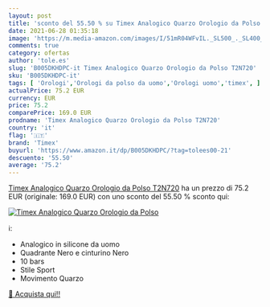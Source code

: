 ```yaml
---
layout: post
title: 'sconto del 55.50 % su Timex Analogico Quarzo Orologio da Polso  '
date: 2021-06-28 01:35:18
image: 'https://m.media-amazon.com/images/I/51mR04WFvIL._SL500_._SL400_.jpg'
comments: true
category: ofertas
author: 'tole.es'
slug: 'B005DKHDPC-it Timex Analogico Quarzo Orologio da Polso T2N720'
sku: 'B005DKHDPC-it'
tags: [ 'Orologi','Orologi da polso da uomo','Orologi uomo','timex', ]
actualPrice: 75.2 EUR
currency: EUR
price: 75.2
comparePrice: 169.0 EUR
prodname: 'Timex Analogico Quarzo Orologio da Polso T2N720'
country: 'it'
flag: '🇮🇹'
brand: 'Timex'
buyurl: 'https://www.amazon.it/dp/B005DKHDPC/?tag=tolees00-21'
descuento: '55.50'
average: '75.2'
---
```


[Timex Analogico Quarzo Orologio da Polso T2N720](https://www.amazon.it/dp/B005DKHDPC/?tag=tolees00-21) ha un prezzo di 75.2 EUR (originale: 169.0 EUR) con uno sconto del 55.50 % sconto qui:

[![Timex Analogico Quarzo Orologio da Polso](https://m.media-amazon.com/images/I/51mR04WFvIL._SL500_._SL400_.jpg)](https://www.amazon.it/dp/B005DKHDPC/?tag=tolees00-21)

ℹ️:

- Analogico in silicone da uomo
- Quadrante Nero e cinturino Nero
- 10 bars
- Stile Sport
- Movimento Quarzo

[🛒 Acquista qui!!](https://www.amazon.it/dp/B005DKHDPC/?tag=tolees00-21)
